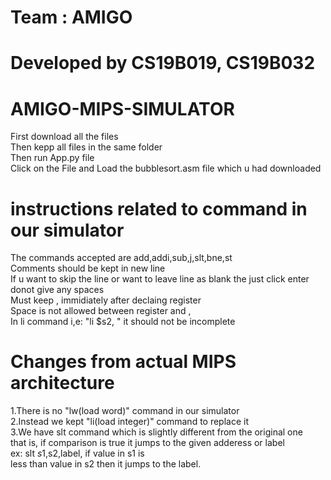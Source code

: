 # Team : AMIGO
# Developed by CS19B019, CS19B032
# AMIGO-MIPS-SIMULATOR
First download all the files<br/>
Then kepp all files in the same folder<br/>
Then run App.py file<br/>
Click on the File and Load the bubblesort.asm file which u had downloaded<br/>
# instructions related to command in our simulator
The commands accepted are add,addi,sub,j,slt,bne,st<br/>
Comments should be kept in new line<br/>
If u want to skip the line or want to leave line as blank the just click enter donot give any spaces<br/>
Must keep , immidiately after declaing register<br/>
Space is not allowed between register and ,<br/>
In li command i,e: "li $s2, " it should not be incomplete<br/>
# Changes from actual MIPS architecture
1.There is no "lw(load word)" command in our simulator<br/>
2.Instead we kept "li(load integer)" command to replace it<br/>
3.We have slt command which is slightly different from the original one<br/>that is, if comparison is true it jumps to the given adderess or label<br/>ex: slt $s1,$s2,label, if value in s1 is <br/> less than value in s2 then it jumps to the label.

